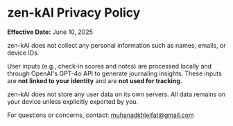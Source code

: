 # zen-kAI Privacy Policy

**Effective Date:** June 10, 2025

zen-kAI does not collect any personal information such as names, emails, or device IDs.

User inputs (e.g., check-in scores and notes) are processed locally and through OpenAI's GPT-4o API to generate journaling insights. These inputs are **not linked to your identity** and are **not used for tracking**.

zen-kAI does not store any user data on its own servers. All data remains on your device unless explicitly exported by you.

For questions or concerns, contact: muhanadkhleifat@gmail.com
